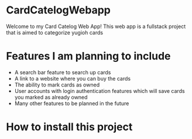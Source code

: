 <h1>CardCatelogWebapp</h1>
Welcome to my Card Catelog Web App! This web app is a fullstack project that is aimed to categorize yugioh cards<br>

<h1>Features I am planning to include</h1>
<ul>
    <li>A search bar feature to search up cards</li>
    <li>A link to a website where you can buy the cards</li>
    <li>The ability to mark cards as owned</li>
    <li>User accounts with login authentication features which will save cards you marked as already owned</li>
    <li> Many other features to be planned in the future </li>
</ul>

<h1> How to install this project </h1>
